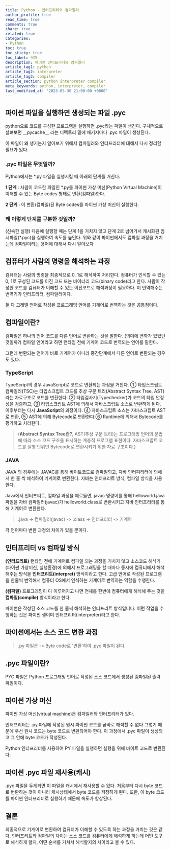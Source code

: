 ```yaml
---
title: Python - 인터프리터와 컴파일러
author_profile: true
read_time: true
comments: true
share: true
related: true
categories:
- Python
toc: true
toc_sticky: true
toc_label: 목차
description: 파이썬 인터프리터와 컴파일러
article_tag1: python
article_tag2: interpreter
article_tag3: compiler
article_section: python interpreter compiler
meta_keywords: python, interpreter, compiler
last_modified_at: '2023-05-30 21:00:00 +0800'
---
```



## 파이썬 파일을 실행하면 생성되는 파일 **.pyc**

python으로 코드를 구성한 프로그램을 실행하면 .pyc라는 파일이 생긴다. 
구체적으로 살펴보면 \_\_pycache\_\_ 라는 디렉토리 밑에 패키지마다 .pyc 파일이 생성된다.

이 파일이 왜 생기는지 알아보기 위해서 컴파일러와 인터프리터에 대해서 다시 정리할 필요가 있다.


### **.pyc** 파일은 무엇일까?

Python에서는 *.py 파일을 실행시킬 때 아래의 단계를 거친다.

**1 단계** : 사람이 코드한 파일인 *.py를 파이썬 가상 머신(Python Virtual Machine)이 이해할 수 있는 Byte codes 형태로 변환(컴파일)한다.

**2 단계** : 이 변환(컴파일)된 Byte codes를 파이썬 가상 머신이 실행한다.


### 왜 이렇게 단계를 구분한 것일까?

(신속한 실행) 다음에 실행할 때는 단계 1을 거치지 않고 단계 2로 넘어가서 캐시화된 임시파일(*.pyc)을 실행하여 속도를 높인다.
위와 같이 파이썬에서도 컴파일 과정을 거치는데 컴파일이라는 용어에 대해서 다시 알아보자


## 컴퓨터가 사람의 명령을 해석하는 과정

컴퓨터는 사람의 명령을 최종적으로 0, 1로 해석하여 처리한다. 컴퓨터가 인식할 수 있는 0, 1로 구성된 코드를 이진 코드 또는 바이너리 코드(binary code)라고 한다. 
사람이 작성한 코드를 컴퓨터가 이해할 수 있는 이진코드로 해석과정이 필요하다. 이 번역해주는 번역기가 인터프리터, 컴파일러이다.

둘 다 고레벨 언어로 작성된 프로그래밍 언어를 기계어로 번역하는 것은 공통점이다.


## 컴파일이란?

컴파일은 하나의 언어 코드를 다른 언어로 변환하는 것을 말한다. 
(의미에 변화가 있었던 것일까?) 컴파일 언어라고 하면 런타임 전에 기계어 코드로 번역되는 언어를 말한다. 

그런데 변환되는 언어가 바로 기계어가 아니라 중간단계에서 다른 언어로 변환되는 경우도 있다.

### **TypeScript**
TypeScript의 경우 JavaScript로 코드로 변환되는 과정을 거친다. ① 타입스크립트 컴파일러(TSC)는 타입스크립트 코드를 추상 구문 트리(Abstract Syntax Tree, AST)라는 자료구조로 코드를 변환한다. ② 타입검사기(Typechecker)가 코드의 타입 안정성을 검증하고, ③ 타입스크립트 AST에 의해서 자바스크립트 소스로 변환하게 된다. 
 이후부터는 다시 **JavaScript**의 과정이다. ④ 자바스크립트 소스는 자바스크립트 AST로 변환, ⑤ AST에 의해 Bytecode로 변환한다.⑥ Runtime에 의해서 Bytecode를 평가하고 처리한다.

> (**Abstract Syntax Tree란?**, AST(추상 구문 트리)는 프로그래밍 언어의 문법에 따라 소스 코드 구조를 표시하는 계층적 프로그램 표현이다. 자바스크립트 코드를 실행 단위인 Bytecode로 변환시키기 위한 자료 구조이다.)

### **JAVA**
JAVA 의 경우에는 JAVAC를 통해 바이트코드로 컴파일되고, 자바 인터피리터에 의해서 한 줄 씩 해석하여 기계어로 변환한다.
자바는 인터프리트 방식, 컴파일 방식을 사용한다.

Java에서 인터프티트, 컴파일 과정을 예로들면, javac 명령어를 통해 helloworld.java 파일을 자바 컴파일러(javac)가 helloworld.class로 변환시키고 자바 인터프리터를 통해 기계어로 변환한다.

> .java -> 컴파일러(javac) -> .class -> 인터프리터 -> 기계어

각 언어마다 변환 과정의 차이가 있을 뿐이다.


## 인터프리터 vs 컴파일 방식

**(인터프리트)** 런타임 전에 기계어로 컴파일 되는 과정을 거치지 않고 소스코드 해석기(파이썬 가상머신, 실행환경)에 의해서 프로그래밍을 할 때마다 동시에 컴퓨터에서 해석해주는 방식을 **인터프리트(interpret)** 방식이라고 한다.
고급 언어로 작성된 프로그램을 한줄씩 번역해서 컴퓨터 OS에서 인식하는 기계어로 변역하는 역할을 수행한다.

**(컴파일)** 프로그래밍이 다 이루어지고 나면 전체를 한번에 컴퓨터에게 해석해 주는 것을 **컴파일(compile)** 방식이라고 한다.

파이썬은 작성된 소스 코드를 한 줄씩 해석하는 인터프리트 방식입니다. 이런 작업을 수행하는 것은 파이썬 셸이며 인터프리터(interpreter)라고 한다.


## 파이썬에서는 소스 코드 변환 과정

> .py 파일은 -> Byte code로 '변환'하여 .pyc 파일이 된다.


## .pyc 파일이란?

PYC 파일은 Python 프로그래밍 언어로 작성된 소스 코드에서 생성된 컴파일된 출력 파일이다.

## 파이썬 가상 머신

파이썬 가상 머신(virtual machine)은 컴파일러와 인터프리터가 있다.

인터프리터는 .py 파일에 작성된 원시 파이썬 코드를 곧바로 해석할 수 없다
그렇기 때문에 우선 원시 코드는 byte 코드로 변환되어야 한다. 이 과정에서 .pyc 파일이 생성되고 그 안에 byte 코드가 작성된다.

Python 인터프리터를 사용하여 PY 파일을 실행하면 실행을 위해 바이트 코드로 변환된다. 

## 파이썬 .pyc 파일 재사용(캐시)
.pyc 파일을 두게되면 이 파일을 캐시에서 재사용할 수 있다. 처음부터 다시 byte 코드로 변환하는 것이 아니라 캐시상태에서 byte 코드를 저장하게 된다.
또한, 이 byte 코드를 파이썬 인터프리터로 실행하기 때문에 속도가 향상된다.
 
## 결론

최종적으로 기계어로 변환하여 컴퓨터가 이해할 수 있도록 하는 과정을 거치는 것은 같다. 인터프리트와 컴파일의 차이는 소스 코드를 컴퓨터에게 해석하게 하는데 어떤 도구로 해석하게 할지, 어떤 순서를 거쳐서 해석할지의 차이라고 볼 수 있다.